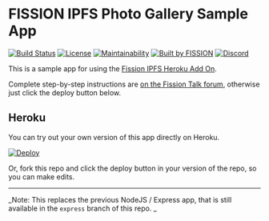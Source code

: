 # FISSION IPFS Photo Gallery Sample App

[![Build Status](https://travis-ci.org/fission-suite/ipfs-photo-gallery.svg?branch=master)](https://travis-ci.org/fission-suite/ipfs-photo-gallery)
[![License](https://img.shields.io/badge/License-Apache%202.0-blue.svg)](https://github.com/fission-suite/blob/master/LICENSE)
[![Maintainability](https://api.codeclimate.com/v1/badges/c74db4c1b6013145068f/maintainability)](https://codeclimate.com/github/fission-suite/ipfs-photo-gallery/maintainability)
[![Built by FISSION](https://img.shields.io/badge/⌘-Built_by_FISSION-purple.svg)](https://fission.codes)
[![Discord](https://img.shields.io/discord/478735028319158273.svg)](https://discord.gg/zAQBDEq)

This is a sample app for using the [Fission IPFS Heroku Add On](https://heroku.fission.codes).

Complete step-by-step instructions are [on the Fission Talk forum](https://talk.fission.codes/t/ipfs-photo-gallery-in-beta-on-heroku/388), otherwise just click the deploy button below.

## Heroku

You can try out your own version of this app directly on Heroku.

[![Deploy](https://www.herokucdn.com/deploy/button.svg)](https://heroku.com/deploy)

Or, fork this repo and click the deploy button in your version of the repo, so you can make edits.

---
_Note: This replaces the previous NodeJS / Express app, that is still available in the `express` branch of this repo.
_
